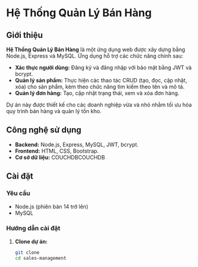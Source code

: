 # Hệ Thống Quản Lý Bán Hàng

## Giới thiệu

**Hệ Thống Quản Lý Bán Hàng** là một ứng dụng web được xây dựng bằng Node.js, Express và MySQL. Ứng dụng hỗ trợ các chức năng chính sau:

- **Xác thực người dùng:** Đăng ký và đăng nhập với bảo mật bằng JWT và bcrypt.
- **Quản lý sản phẩm:** Thực hiện các thao tác CRUD (tạo, đọc, cập nhật, xóa) cho sản phẩm, kèm theo chức năng tìm kiếm theo tên và mô tả.
- **Quản lý đơn hàng:** Tạo, cập nhật trạng thái, xem và xóa đơn hàng.

Dự án này được thiết kế cho các doanh nghiệp vừa và nhỏ nhằm tối ưu hóa quy trình bán hàng và quản lý tồn kho.

## Công nghệ sử dụng

- **Backend:** Node.js, Express, MySQL, JWT, bcrypt.
- **Frontend:** HTML, CSS, Bootstrap.
- **Cơ sở dữ liệu:** COUCHDBCOUCHDB

## Cài đặt

### Yêu cầu

- Node.js (phiên bản 14 trở lên)
- MySQL

### Hướng dẫn cài đặt

1. **Clone dự án:**

   ```bash
   git clone
   cd sales-management
   ```
